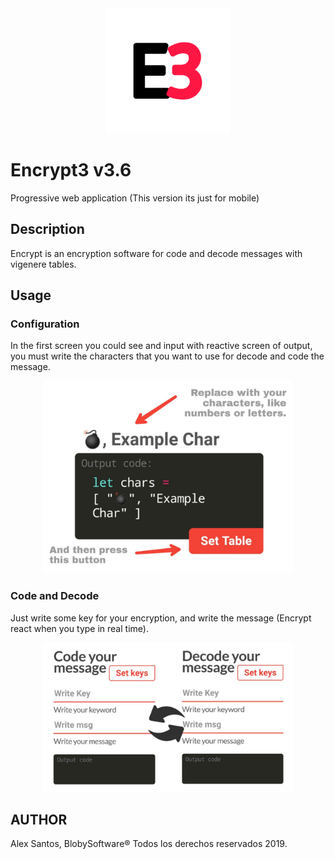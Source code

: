 <div align="center">
  <img src="https://raw.githubusercontent.com/BlobySoftware/img/master/encrypt3.png" width="200">
</div>

# Encrypt3 v3.6
Progressive web application (This version its just for mobile) 

## Description
Encrypt is an encryption software for code and decode messages with vigenere tables.

## Usage
### Configuration
In the first screen you could see and input with reactive screen of output, you must write the characters that you want to use for decode and code the message.

<div align="center">
  <img src="https://raw.githubusercontent.com/BlobySoftware/img/master/encryptSS.jpg" width="400">
</div>

### Code and Decode
Just write some key for your encryption, and write the message (Encrypt react when you type in real time). 

<div align="center">
  <img src="https://raw.githubusercontent.com/BlobySoftware/img/master/encryptSSF.jpg" width="400">
</div>

## AUTHOR
Alex Santos, BlobySoftware®
Todos los derechos reservados 2019.
